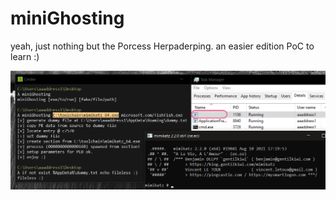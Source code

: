 # miniGhosting

yeah, just nothing but the Porcess Herpaderping. an easier edition PoC to learn :)

![](Demo.png)